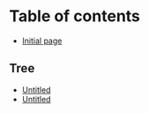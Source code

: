 # Table of contents

* [Initial page](README.md)

## Tree

* [Untitled](tree/untitled.md)
* [Untitled](tree/untitled-1.md)


